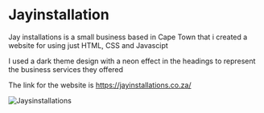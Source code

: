 # Jayinstallation

Jay installations is a small business based in Cape Town that i created a website for using just HTML, CSS and Javascipt

I used a dark theme design with a neon effect in the headings to represent the business services they offered

The link for the website is https://jayinstallations.co.za/

![Jaysinstallations](https://user-images.githubusercontent.com/130646112/232206356-490ef861-ee56-42d8-bc97-96c7a291a857.png)
